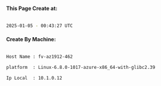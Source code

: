 
   
#### This Page Create at:

```bash

2025-01-05 - 00:43:27 UTC

```

#### Create By Machine:

```bash

Host Name : fv-az1912-462

platform  : Linux-6.8.0-1017-azure-x86_64-with-glibc2.39

Ip Local  : 10.1.0.12

```

